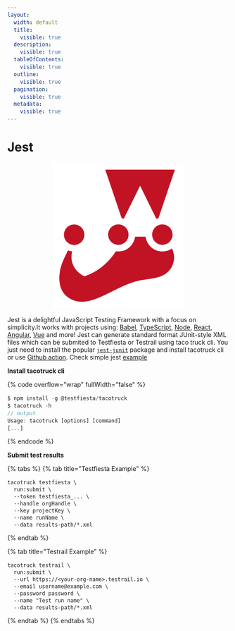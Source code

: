 ```yaml
---
layout:
  width: default
  title:
    visible: true
  description:
    visible: true
  tableOfContents:
    visible: true
  outline:
    visible: true
  pagination:
    visible: true
  metadata:
    visible: true
---
```


# Jest

<div align="center" data-full-width="false"><figure><img src="../../../.gitbook/assets/jest-js-icon.svg" alt="" width="299"><figcaption></figcaption></figure></div>

Jest is a delightful JavaScript Testing Framework with a focus on simplicity.It works with projects using: [Babel](https://babeljs.io/), [TypeScript](https://www.typescriptlang.org/), [Node](https://nodejs.org/), [React](https://reactjs.org/), [Angular](https://angular.io/), [Vue](https://vuejs.org/) and more!  Jest can generate standard format JUnit-style XML files which can be  submited  to Testfiesta or Testrail using taco truck cli. You just need to install the popular [`jest-junit`](https://www.npmjs.com/package/jest-junit) package and install tacotruck  cli or use [Github action](https://github.com/testfiesta/tacotruck-action).  Check simple jest  [example](https://github.com/testfiesta/tacotruck-examples/tree/main/demo-jest-tf) &#x20;

**Install tacotruck cli** &#x20;

{% code overflow="wrap" fullWidth="false" %}
```javascript
$ npm install -g @testfiesta/tacotruck
$ tacotruck -h
// output
Usage: tacotruck [options] [command]
[...]
```
{% endcode %}

**Submit test results**

{% tabs %}
{% tab title="Testfiesta Example" %}
```
tacotruck testfiesta \
  run:submit \
  --token testfiesta_... \
  --handle orgHandle \
  --key projectKey \
  --name runName \
  --data results-path/*.xml
```
{% endtab %}

{% tab title="Testrail Example" %}
```
tacotruck testrail \
  run:submit \
  --url https://<your-org-name>.testrail.io \
  --email username@example.com \
  --password password \
  --name "Test run name" \
  --data results-path/*.xml
```
{% endtab %}
{% endtabs %}


